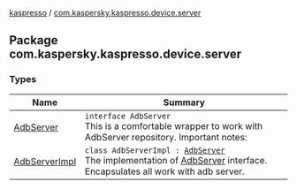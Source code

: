 [kaspresso](../index.md) / [com.kaspersky.kaspresso.device.server](./index.md)

## Package com.kaspersky.kaspresso.device.server

### Types

| Name | Summary |
|---|---|
| [AdbServer](-adb-server/index.md) | `interface AdbServer`<br>This is a comfortable wrapper to work with AdbServer repository. Important notes: |
| [AdbServerImpl](-adb-server-impl/index.md) | `class AdbServerImpl : `[`AdbServer`](-adb-server/index.md)<br>The implementation of [AdbServer](-adb-server/index.md) interface. Encapsulates all work with adb server. |
